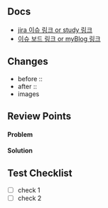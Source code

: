 <!-- // MR OPEN -->
<!-- // 구분 [종류] 내용 -->
<!-- // 구분에 해결할사람의 구분자를 넣어둠  -->
<!-- // ex) F가 B에게 요청해서 해결해야함 -> B [REQ] ***요청 -> B에서 해결 후 MR -->
<!-- B [MOD] /analyzer/launch API 변경 요청 -->
<!-- A [ISSUE] Ready시 CPU 사용량 100%되는 문제 -->

<!-- // Tag는 종류에 따라 작성 -->
<!-- // MR 템플릿 <http://gitlab.mkon/drivingex/drivingex-lm/-/issues/2> 참고 -->

<!-- 기존 -->
<!-- [ 내용 ] -->

<!-- 수정 -->
<!-- [ 내용 ]  -->

<!-- // 으로 MR을 보냄  -->

<!-- // MR Close -->
<!-- // Open한 MR에 Comment를 남긴 후 Close -->

## Docs

- [jira 이슈 링크 or study 링크]()
- [이슈 보드 링크 or myBlog 링크]()

## Changes

- before ::
- after ::
- images

## Review Points

#### Problem

#### Solution

## Test Checklist

- [ ] check 1
- [ ] check 2
